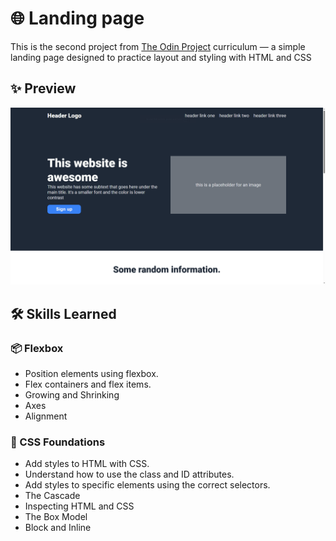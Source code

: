 # 🌐 Landing page

This is the second project from [The Odin Project](https://github.com/TheOdinProject) curriculum — a simple landing page designed to practice layout and styling with HTML and CSS

## ✨ Preview

![Homepage](demo.png)

## 🛠️ Skills Learned

### 📦 Flexbox

- Position elements using flexbox.
- Flex containers and flex items.
- Growing and Shrinking
- Axes
- Alignment

### 🎨 CSS Foundations

- Add styles to HTML with CSS.
- Understand how to use the class and ID attributes.
- Add styles to specific elements using the correct selectors.
- The Cascade
- Inspecting HTML and CSS
- The Box Model
- Block and Inline
